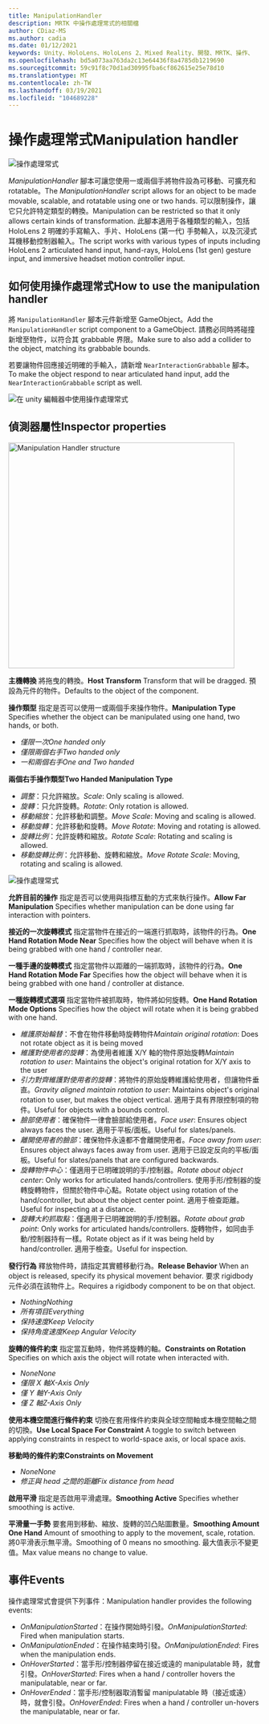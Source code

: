 ```yaml
---
title: ManipulationHandler
description: MRTK 中操作處理常式的相關檔
author: CDiaz-MS
ms.author: cadia
ms.date: 01/12/2021
keywords: Unity、HoloLens、HoloLens 2、Mixed Reality、開發、MRTK、操作、
ms.openlocfilehash: bd5a073aa763da2c13e64436f8a4785db1219690
ms.sourcegitcommit: 59c91f8c70d1ad30995fba6cf862615e25e78d10
ms.translationtype: MT
ms.contentlocale: zh-TW
ms.lasthandoff: 03/19/2021
ms.locfileid: "104689228"
---
```

# <a name="manipulation-handler"></a><span data-ttu-id="61b54-104">操作處理常式</span><span class="sxs-lookup"><span data-stu-id="61b54-104">Manipulation handler</span></span>

![操作處理常式](../images/manipulation-handler/MRTK_Manipulation_Main.png)

<span data-ttu-id="61b54-106">*ManipulationHandler* 腳本可讓您使用一或兩個手將物件設為可移動、可擴充和 rotatable。</span><span class="sxs-lookup"><span data-stu-id="61b54-106">The *ManipulationHandler* script allows for an object to be made movable, scalable, and rotatable using one or two hands.</span></span> <span data-ttu-id="61b54-107">可以限制操作，讓它只允許特定類型的轉換。</span><span class="sxs-lookup"><span data-stu-id="61b54-107">Manipulation can be restricted so that it only allows certain kinds of transformation.</span></span> <span data-ttu-id="61b54-108">此腳本適用于各種類型的輸入，包括 HoloLens 2 明確的手寫輸入、手片、HoloLens (第一代) 手勢輸入，以及沉浸式耳機移動控制器輸入。</span><span class="sxs-lookup"><span data-stu-id="61b54-108">The script works with various types of inputs including HoloLens 2 articulated hand input, hand-rays, HoloLens (1st gen) gesture input, and immersive headset motion controller input.</span></span>

## <a name="how-to-use-the-manipulation-handler"></a><span data-ttu-id="61b54-109">如何使用操作處理常式</span><span class="sxs-lookup"><span data-stu-id="61b54-109">How to use the manipulation handler</span></span>

<span data-ttu-id="61b54-110">將 `ManipulationHandler` 腳本元件新增至 GameObject。</span><span class="sxs-lookup"><span data-stu-id="61b54-110">Add the `ManipulationHandler` script component to a GameObject.</span></span> <span data-ttu-id="61b54-111">請務必同時將碰撞新增至物件，以符合其 grabbable 界限。</span><span class="sxs-lookup"><span data-stu-id="61b54-111">Make sure to also add a collider to the object, matching its grabbable bounds.</span></span>

<span data-ttu-id="61b54-112">若要讓物件回應接近明確的手輸入，請新增 `NearInteractionGrabbable` 腳本。</span><span class="sxs-lookup"><span data-stu-id="61b54-112">To make the object respond to near articulated hand input, add the `NearInteractionGrabbable` script as well.</span></span>

![在 unity 編輯器中使用操作處理常式](../images/manipulation-handler/MRTK_ManipulationHandler_Howto.png)

## <a name="inspector-properties"></a><span data-ttu-id="61b54-114">偵測器屬性</span><span class="sxs-lookup"><span data-stu-id="61b54-114">Inspector properties</span></span>

<img src="../images/manipulation-handler/MRTK_ManipulationHandler_Structure.png" width="450" alt="Manipulation Handler structure">

<span data-ttu-id="61b54-115">**主機轉換** 將拖曳的轉換。</span><span class="sxs-lookup"><span data-stu-id="61b54-115">**Host Transform** Transform that will be dragged.</span></span> <span data-ttu-id="61b54-116">預設為元件的物件。</span><span class="sxs-lookup"><span data-stu-id="61b54-116">Defaults to the object of the component.</span></span>

<span data-ttu-id="61b54-117">**操作類型** 指定是否可以使用一或兩個手來操作物件。</span><span class="sxs-lookup"><span data-stu-id="61b54-117">**Manipulation Type** Specifies whether the object can be manipulated using one hand, two hands, or both.</span></span>

* <span data-ttu-id="61b54-118">*僅限一次*</span><span class="sxs-lookup"><span data-stu-id="61b54-118">*One handed only*</span></span>
* <span data-ttu-id="61b54-119">*僅限兩個右手*</span><span class="sxs-lookup"><span data-stu-id="61b54-119">*Two handed only*</span></span>
* <span data-ttu-id="61b54-120">*一和兩個右手*</span><span class="sxs-lookup"><span data-stu-id="61b54-120">*One and Two handed*</span></span>

<span data-ttu-id="61b54-121">**兩個右手操作類型**</span><span class="sxs-lookup"><span data-stu-id="61b54-121">**Two Handed Manipulation Type**</span></span>

* <span data-ttu-id="61b54-122">*調整*：只允許縮放。</span><span class="sxs-lookup"><span data-stu-id="61b54-122">*Scale*: Only scaling is allowed.</span></span>
* <span data-ttu-id="61b54-123">*旋轉*：只允許旋轉。</span><span class="sxs-lookup"><span data-stu-id="61b54-123">*Rotate*: Only rotation is allowed.</span></span>
* <span data-ttu-id="61b54-124">*移動縮放*：允許移動和調整。</span><span class="sxs-lookup"><span data-stu-id="61b54-124">*Move Scale*: Moving and scaling is allowed.</span></span>
* <span data-ttu-id="61b54-125">*移動旋轉*：允許移動和旋轉。</span><span class="sxs-lookup"><span data-stu-id="61b54-125">*Move Rotate*: Moving and rotating is allowed.</span></span>
* <span data-ttu-id="61b54-126">*旋轉比例*：允許旋轉和縮放。</span><span class="sxs-lookup"><span data-stu-id="61b54-126">*Rotate Scale*: Rotating and scaling is allowed.</span></span>
* <span data-ttu-id="61b54-127">*移動旋轉比例*：允許移動、旋轉和縮放。</span><span class="sxs-lookup"><span data-stu-id="61b54-127">*Move Rotate Scale*: Moving, rotating and scaling is allowed.</span></span>

![操作處理常式](../images/manipulation-handler/MRTK_ManipulationHandler_TwoHanded.jpg)

<span data-ttu-id="61b54-129">**允許目前的操作** 指定是否可以使用與指標互動的方式來執行操作。</span><span class="sxs-lookup"><span data-stu-id="61b54-129">**Allow Far Manipulation** Specifies whether manipulation can be done using far interaction with pointers.</span></span>

<span data-ttu-id="61b54-130">**接近的一次旋轉模式** 指定當物件在接近的一端進行抓取時，該物件的行為。</span><span class="sxs-lookup"><span data-stu-id="61b54-130">**One Hand Rotation Mode Near** Specifies how the object will behave when it is being grabbed with one hand / controller near.</span></span>

<span data-ttu-id="61b54-131">**一種手邊的旋轉模式** 指定當物件以距離的一端抓取時，該物件的行為。</span><span class="sxs-lookup"><span data-stu-id="61b54-131">**One Hand Rotation Mode Far** Specifies how the object will behave when it is being grabbed with one hand / controller at distance.</span></span>

<span data-ttu-id="61b54-132">**一種旋轉模式選項** 指定當物件被抓取時，物件將如何旋轉。</span><span class="sxs-lookup"><span data-stu-id="61b54-132">**One Hand Rotation Mode Options** Specifies how the object will rotate when it is being grabbed with one hand.</span></span>

* <span data-ttu-id="61b54-133">*維護原始輪替*：不會在物件移動時旋轉物件</span><span class="sxs-lookup"><span data-stu-id="61b54-133">*Maintain original rotation*: Does not rotate object as it is being moved</span></span>
* <span data-ttu-id="61b54-134">*維護對使用者的旋轉*：為使用者維護 X/Y 軸的物件原始旋轉</span><span class="sxs-lookup"><span data-stu-id="61b54-134">*Maintain rotation to user*: Maintains the object's original rotation for X/Y axis to the user</span></span>
* <span data-ttu-id="61b54-135">*引力對齊維護對使用者的旋轉*：將物件的原始旋轉維護給使用者，但讓物件垂直。</span><span class="sxs-lookup"><span data-stu-id="61b54-135">*Gravity aligned maintain rotation to user*: Maintains object's original rotation to user, but makes the object vertical.</span></span> <span data-ttu-id="61b54-136">適用于具有界限控制項的物件。</span><span class="sxs-lookup"><span data-stu-id="61b54-136">Useful for objects with a bounds control.</span></span>
* <span data-ttu-id="61b54-137">*臉部使用者*：確保物件一律會臉部給使用者。</span><span class="sxs-lookup"><span data-stu-id="61b54-137">*Face user*: Ensures object always faces the user.</span></span> <span data-ttu-id="61b54-138">適用于平板/面板。</span><span class="sxs-lookup"><span data-stu-id="61b54-138">Useful for slates/panels.</span></span>
* <span data-ttu-id="61b54-139">*離開使用者的臉部*：確保物件永遠都不會離開使用者。</span><span class="sxs-lookup"><span data-stu-id="61b54-139">*Face away from user*: Ensures object always faces away from user.</span></span> <span data-ttu-id="61b54-140">適用于已設定反向的平板/面板。</span><span class="sxs-lookup"><span data-stu-id="61b54-140">Useful for slates/panels that are configured backwards.</span></span>
* <span data-ttu-id="61b54-141">*旋轉物件中心*：僅適用于已明確說明的手/控制器。</span><span class="sxs-lookup"><span data-stu-id="61b54-141">*Rotate about object center*:  Only works for articulated hands/controllers.</span></span> <span data-ttu-id="61b54-142">使用手形/控制器的旋轉旋轉物件，但關於物件中心點。</span><span class="sxs-lookup"><span data-stu-id="61b54-142">Rotate object using rotation of the hand/controller, but about the object center point.</span></span> <span data-ttu-id="61b54-143">適用于檢查距離。</span><span class="sxs-lookup"><span data-stu-id="61b54-143">Useful for inspecting at a distance.</span></span>
* <span data-ttu-id="61b54-144">*旋轉大約抓取點*：僅適用于已明確說明的手/控制器。</span><span class="sxs-lookup"><span data-stu-id="61b54-144">*Rotate about grab point*:  Only works for articulated hands/controllers.</span></span> <span data-ttu-id="61b54-145">旋轉物件，如同由手動/控制器持有一樣。</span><span class="sxs-lookup"><span data-stu-id="61b54-145">Rotate object as if it was being held by hand/controller.</span></span> <span data-ttu-id="61b54-146">適用于檢查。</span><span class="sxs-lookup"><span data-stu-id="61b54-146">Useful for inspection.</span></span>

<span data-ttu-id="61b54-147">**發行行為** 釋放物件時，請指定其實體移動行為。</span><span class="sxs-lookup"><span data-stu-id="61b54-147">**Release Behavior** When an object is released, specify its physical movement behavior.</span></span> <span data-ttu-id="61b54-148">要求 rigidbody 元件必須在該物件上。</span><span class="sxs-lookup"><span data-stu-id="61b54-148">Requires a rigidbody component to be on that object.</span></span>

* <span data-ttu-id="61b54-149">*Nothing*</span><span class="sxs-lookup"><span data-stu-id="61b54-149">*Nothing*</span></span>
* <span data-ttu-id="61b54-150">*所有項目*</span><span class="sxs-lookup"><span data-stu-id="61b54-150">*Everything*</span></span>
* <span data-ttu-id="61b54-151">*保持速度*</span><span class="sxs-lookup"><span data-stu-id="61b54-151">*Keep Velocity*</span></span>
* <span data-ttu-id="61b54-152">*保持角度速度*</span><span class="sxs-lookup"><span data-stu-id="61b54-152">*Keep Angular Velocity*</span></span>

<span data-ttu-id="61b54-153">**旋轉的條件約束** 指定當互動時，物件將旋轉的軸。</span><span class="sxs-lookup"><span data-stu-id="61b54-153">**Constraints on Rotation** Specifies on which axis the object will rotate when interacted with.</span></span>

* <span data-ttu-id="61b54-154">*None*</span><span class="sxs-lookup"><span data-stu-id="61b54-154">*None*</span></span>
* <span data-ttu-id="61b54-155">*僅限 X 軸*</span><span class="sxs-lookup"><span data-stu-id="61b54-155">*X-Axis Only*</span></span>
* <span data-ttu-id="61b54-156">*僅 Y 軸*</span><span class="sxs-lookup"><span data-stu-id="61b54-156">*Y-Axis Only*</span></span>
* <span data-ttu-id="61b54-157">*僅 Z 軸*</span><span class="sxs-lookup"><span data-stu-id="61b54-157">*Z-Axis Only*</span></span>

<span data-ttu-id="61b54-158">**使用本機空間進行條件約束** 切換在套用條件約束與全球空間軸或本機空間軸之間的切換。</span><span class="sxs-lookup"><span data-stu-id="61b54-158">**Use Local Space For Constraint** A toggle to switch between applying constraints in respect to world-space axis, or local space axis.</span></span>

<span data-ttu-id="61b54-159">**移動時的條件約束**</span><span class="sxs-lookup"><span data-stu-id="61b54-159">**Constraints on Movement**</span></span>

* <span data-ttu-id="61b54-160">*None*</span><span class="sxs-lookup"><span data-stu-id="61b54-160">*None*</span></span>
* <span data-ttu-id="61b54-161">*修正與 head 之間的距離*</span><span class="sxs-lookup"><span data-stu-id="61b54-161">*Fix distance from head*</span></span>

<span data-ttu-id="61b54-162">**啟用平滑** 指定是否啟用平滑處理。</span><span class="sxs-lookup"><span data-stu-id="61b54-162">**Smoothing Active** Specifies whether smoothing is active.</span></span>

<span data-ttu-id="61b54-163">**平滑量一手勢** 要套用到移動、縮放、旋轉的凹凸貼圖數量。</span><span class="sxs-lookup"><span data-stu-id="61b54-163">**Smoothing Amount One Hand** Amount of smoothing to apply to the movement, scale, rotation.</span></span> <span data-ttu-id="61b54-164">將0平滑表示無平滑。</span><span class="sxs-lookup"><span data-stu-id="61b54-164">Smoothing of 0 means no smoothing.</span></span> <span data-ttu-id="61b54-165">最大值表示不變更值。</span><span class="sxs-lookup"><span data-stu-id="61b54-165">Max value means no change to value.</span></span>

## <a name="events"></a><span data-ttu-id="61b54-166">事件</span><span class="sxs-lookup"><span data-stu-id="61b54-166">Events</span></span>

<span data-ttu-id="61b54-167">操作處理常式會提供下列事件：</span><span class="sxs-lookup"><span data-stu-id="61b54-167">Manipulation handler provides the following events:</span></span>

* <span data-ttu-id="61b54-168">*OnManipulationStarted*：在操作開始時引發。</span><span class="sxs-lookup"><span data-stu-id="61b54-168">*OnManipulationStarted*: Fired when manipulation starts.</span></span>
* <span data-ttu-id="61b54-169">*OnManipulationEnded*：在操作結束時引發。</span><span class="sxs-lookup"><span data-stu-id="61b54-169">*OnManipulationEnded*: Fires when the manipulation ends.</span></span>
* <span data-ttu-id="61b54-170">*OnHoverStarted*：當手形/控制器停留在接近或遠的 manipulatable 時，就會引發。</span><span class="sxs-lookup"><span data-stu-id="61b54-170">*OnHoverStarted*: Fires when a hand / controller hovers the manipulatable, near or far.</span></span>
* <span data-ttu-id="61b54-171">*OnHoverEnded*：當手形/控制器取消暫留 manipulatable 時（接近或遠）時，就會引發。</span><span class="sxs-lookup"><span data-stu-id="61b54-171">*OnHoverEnded*: Fires when a hand / controller un-hovers the manipulatable, near or far.</span></span>
